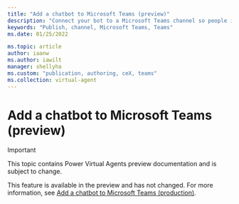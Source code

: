 ```yaml
---
title: "Add a chatbot to Microsoft Teams (preview)"
description: "Connect your bot to a Microsoft Teams channel so people in your organization can interact with it in Power Virtual Agents preview."
keywords: "Publish, channel, Microsoft Teams, Teams"
ms.date: 01/25/2022

ms.topic: article
author: iaanw
ms.author: iawilt
manager: shellyha
ms.custom: "publication, authoring, ceX, teams"
ms.collection: virtual-agent
---
```


# Add a chatbot to Microsoft Teams (preview)

> [!IMPORTANT]
> This topic contains Power Virtual Agents preview documentation and is subject to change.

This feature is available in the preview and has not changed. For more information, see [Add a chatbot to Microsoft Teams (production)](../publication-add-bot-to-microsoft-teams.md).
